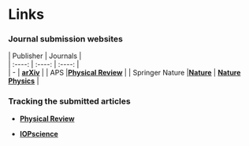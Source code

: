 # Links 

### **Journal submission websites**

| Publisher | Journals |    
| :----: | :----: | :----: |     
| - | [**arXiv**](https://arxiv.org/user/login) | 
| APS |[**Physical Review**](https://authors.aps.org/Submissions/login/new) | 
| Springer Nature |[**Nature**](https://mts-nature.nature.com/cgi-bin/main.plex) | [**Nature Physics**](https://mts-nphys.nature.com/cgi-bin/main.plex) | 

  

### **Tracking the submitted articles**

- [**Physical Review**](https://authors.aps.org/Submissions/status/)

- [**IOPscience**](https://publishingsupport.iopscience.iop.org/track-my-article/)
